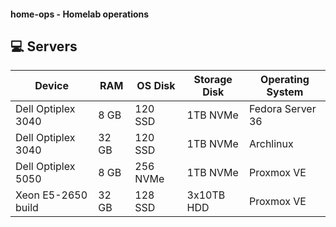 #### home-ops - Homelab operations

## 💻 Servers
| Device              | RAM  | OS Disk  | Storage Disk | Operating System    |
|---------------------|------|----------|--------------|---------------------|
| Dell Optiplex 3040  | 8 GB | 120 SSD  | 1TB NVMe     | Fedora Server 36    |
| Dell Optiplex 3040  | 32 GB| 120 SSD  | 1TB NVMe     | Archlinux           |
| Dell Optiplex 5050  | 8 GB | 256 NVMe | 1TB NVMe     | Proxmox VE          |
| Xeon E5-2650 build  | 32 GB| 128 SSD  | 3x10TB HDD   | Proxmox VE          |
